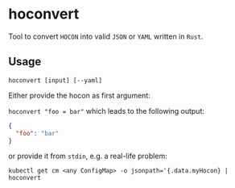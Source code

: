 # hoconvert

Tool to convert `HOCON` into valid `JSON` or `YAML` written in `Rust`.

## Usage

`hoconvert [input] [--yaml]`

Either provide the hocon as first argument:

`hoconvert "foo = bar"` which leads to the following output:

```json
{
  "foo": "bar"
}
```

or provide it from `stdin`, e.g. a real-life problem:

`kubectl get cm <any ConfigMap> -o jsonpath='{.data.myHocon} | hoconvert`
